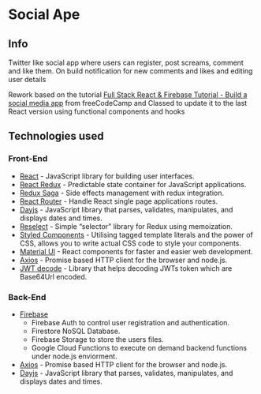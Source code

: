 # Social Ape

## Info

Twitter like social app where users can register, post screams, comment and like them. On build notification for new comments and likes and editing user details

Rework based on the tutorial [Full Stack React & Firebase Tutorial - Build a social media app](https://www.youtube.com/watch?v=m_u6P5k0vP0) from freeCodeCamp and Classed to update it to the last React version using functional components and hooks

## Technologies used

### Front-End

- [React](https://es.reactjs.org/) - JavaScript library for building user interfaces.
- [React Redux](https://react-redux.js.org/) - Predictable state container for JavaScript applications.
- [Redux Saga](https://redux-saga.js.org/) - Side effects management with redux integration.
- [React Router](https://reacttraining.com/react-router/) - Handle React single page applications routes.
- [Dayjs](https://github.com/iamkun/dayjs) - JavaScript library that parses, validates, manipulates, and displays dates and times.
- [Reselect](https://github.com/reduxjs/reselect) - Simple “selector” library for Redux using memoization.
- [Styled Components](https://styled-components.com/) - Utilising tagged template literals and the power of CSS, allows you to write actual CSS code to style your components.
- [Material UI](https://material-ui.com/) - React components for faster and easier web development.
- [Axios](https://github.com/axios/axios) - Promise based HTTP client for the browser and node.js.
- [JWT decode](https://github.com/auth0/jwt-decode) - Library that helps decoding JWTs token which are Base64Url encoded.

### Back-End

- [Firebase](https://firebase.google.com/)
  - Firebase Auth to control user registration and authentication.
  - Firestore NoSQL Database.
  - Firebase Storage to store the users files.
  - Google Cloud Functions to execute on demand backend functions under node.js enviorment.
- [Axios](https://github.com/axios/axios) - Promise based HTTP client for the browser and node.js.
- [Dayjs](https://github.com/iamkun/dayjs) - JavaScript library that parses, validates, manipulates, and displays dates and times.
